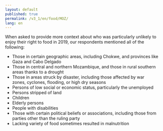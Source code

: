 ```yaml
---
layout: default
published: true
permalink: /v3_1/en/food/MOZ/
lang: en
---
```

When asked to provide more context about who was particularly unlikely to enjoy their right to food in 2019, our respondents mentioned all of the following:  

- Those in certain geographic areas, including Chokwe, and provinces like Gaza and Cabo Delgado
- Those in central and northern Mozambique, and those in rural southern areas thanks to a drought  
- Those in areas struck by disaster, including those affected by war zones, cyclones, flooding, or high dry seasons 
- Persons of low social or economic status, particularly the unemployed 
- Persons stripped of land 
- Children 
- Elderly persons 
- People with disabilities 
- Those with certain political beliefs or associations, including those from parties other than the ruling party 
- Lacking variety of food sometimes resulted in malnutrition
 